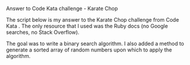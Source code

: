 Answer to Code Kata challenge - Karate Chop

The script below is my answer to the Karate Chop challenge from Code Kata . The only resource that I used was the Ruby docs (no Google searches, no Stack Overflow).

The goal was to write a binary search algorithm. I also added a method to generate a sorted array of random numbers upon which to apply the algorithm.

